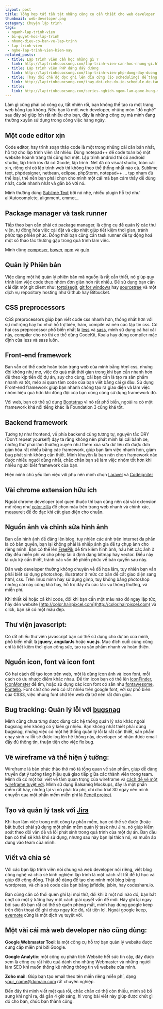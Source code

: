 ```yaml
---
layout: post
title: Tổng hợp tất tần tật những công cụ cần thiết cho web developer
thumbnail: web-developer.png
category: Chuyện lập trình
tags:
 - nganh-lap-trinh-vien
 - bi-quyet-hoc-lap-trinh
 - nhung-dieu-co-ban-ve-lap-trinh
 - lap-trinh-vien
 - nghe-lap-trinh-vien-hien-nay
related_posts:
 - title: Lập trình viên cần học những gì ?
   link: http://laptrinhcuocsong.com/lap-trinh-vien-can-hoc-nhung-gi.html
 - title: Lập trình viên PHP đứng đầy đường
   link: http://laptrinhcuocsong.com/lap-trinh-vien-php-dung-day-duong.html
 - title: Thay đổi chế độ đọc ghi lên đĩa cứng (io scheduling) để tăng tốc ubuntu
   link: http://laptrinhcuocsong.com/thay-doi-che-do-io-schedule-de-tang-toc-ubuntu.html
 - title:
   link: http://laptrinhcuocsong.com/series-nghich-ngom-lam-game-hung-trung.html
---
```

Làm gì cũng phải có công cụ, tất nhiên rồi, bạn không thể tạo ra một trang web bằng tay không. Nếu bạn là một web developer, những món "đồ nghề" sau đây sẽ giúp ích rất nhiều cho bạn, đây là những công cụ mà mình đang thường xuyên sử dụng trong công việc hàng ngày.

## Một code editor xịn

Code editor, hay trình soạn thảo code là một trong những cái căn bản nhất, hỗ trợ cho lập trình viên rất nhiều. Dùng notepad++ để code toàn bộ một website hoành tráng thì cũng hơi mệt. Lập trình android thì có android studio, lập trình ios đã có Xcode, lập trình .Net đã có visual studio, toàn cái xịn, riêng chỉ có lập trình web thì không theo thể thống nhất nào cả. Sublime text, phpdesigner, netbean, eclipse, phpStorm, notepad++ ... tạp nham  đủ thể loại, thế nên bạn phải chọn cho mình một cái mà bạn cảm thấy dễ dùng nhất, code nhanh nhất và gắn bó với nó.

Mình thường dùng [Sublime Text](https://www.sublimetext.com/) bởi nó nhẹ, nhiều plugin hỗ trợ như allAutocomplete, alignment, emmet...

## Package manager và task runner

Tiếp theo bạn cần phải có package manager, là công cụ để quản lý các thư viện, tự động hóa việc cài đặt và cập nhật giúp tiết kiệm thời gian, tránh phức tạp phiền phức. Đồng thời bạn cũng cần task runner để tự động hoá một số thao tác thường gặp trong quá trình làm việc.

Mình dùng [composer](https://getcomposer.org/), [bower](https://bower.io/), [npm](https://www.npmjs.com/) và [gulp](http://gulpjs.com/)

## Quản lý Phiên bản

Việc dùng một hệ quản lý phiên bản mã nguồn là rất cần thiết, nó giúp quy trình làm việc code theo nhóm đơn giản hơn rất nhiều. Để sử dụng bạn cần cài đặt một git client như: [tortoisegit](https://tortoisegit.org/), [git for windows](https://git-scm.com/download/win) hay [sourcetree](https://www.sourcetreeapp.com/) và một dịch vụ repository hosting như Github hay Bitbucket.

## CSS preprocessors

CSS preprocessors giúp bạn viết code css nhanh hơn, thống nhất hơn với sự mở rộng hay ho như: hỗ trợ biến, hàm, compile và nén các tập tin css. Có hai css preprocessor phổ biến nhất là [less](http://lesscss.org/) và [sass](http://sass-lang.com/), mình sử dụng cả hai cái này, compiler cho nó thì có thể dùng CodeKit, Koala hay dùng compiler mặc định của less và sass luôn.

## Front-end framework

Bạn vẫn có thể code hoàn toàn trang web của mình bằng html css, nhưng đời không như mơ, việc đó quá mất thời gian trong khi bạn cần nhanh hơn để theo kịp tiến độ dự án, suy cho cùng, cái bạn cần là tạo ra sản phẩm nhanh và tốt, méo ai quan tâm code của bạn viết bằng cái gì đâu. Sử dụng Front-end framework giúp bạn nhanh chóng tạo ra giao diện và làm việc nhóm hiệu quả hơn khi đồng đội của bạn cũng cùng sử dụng framework đó.

Với web, bạn có thể sử dụng [Bootstrap](http://getbootstrap.com/) vì nó rất phổ biến, ngoài ra có một framework khá nổi tiếng khác là Foundation 3 cũng khá tốt.

## Backend framework

Tương tự như frontend, về phía backend cũng tương tự, nguyên tắc DRY (Don't repeat yourself) dạy ta rằng không nên phát minh lại cái bánh xe, những thứ phải làm thường xuyên như thêm xóa sửa dữ liệu đã được đơn giản hóa rất nhiều bằng các framework, giúp bạn làm việc nhanh hơn, giảm bug phát sinh không cần thiết. Mình khuyên là bạn nên chọn framework nào được nhiều người dùng nhất, chắc chắn bạn sẽ làm việc nhóm tốt hơn khi nhiều người biết framework của bạn.

Hiện mình chủ yếu làm việc với php nên mình chọn [Laravel](https://laravel.com/) và [Codeigniter](https://codeigniter.com/)

## Vài chrome extension hữu ích

Ngoài chrome developer tool quen thuộc thì bạn cũng nên cài vài extension mở rộng như [color zilla](https://chrome.google.com/webstore/detail/colorzilla/bhlhnicpbhignbdhedgjhgdocnmhomnp) để chọn màu trên trang web nhanh và chính xác, [measureit](https://chrome.google.com/webstore/detail/measureit/pokhcahijjfkdccinalifdifljglhclm?hl=vi) để đo đạc khi cắt giao diện cho chuẩn.

## Nguồn ảnh và chỉnh sửa hình ảnh

Bạn cần hình ảnh để đăng lên blog, tuy nhiên các ảnh trên internet đa phần là có bản quyền, bạn lại không phải là nhiếp ảnh gia để tự chụp ảnh cho riêng mình. Bạn có thể lên [FreePik](http://www.freepik.com/) để tìm kiếm hình ảnh, hầu hết các ảnh ở đây đều miễn phí và cho phép tải ở định dạng bitmap hay vector. Điều này là cực kỳ cần thiết, tránh các vấn đề phiền phức về bản quyền sau này. 

Dân web developer thường không chuyên về đồ họa lắm, tuy nhiên bạn vẫn phải biết sử dụng photoshop, illustrator ở mức cơ bản để cắt giao diện sang html, css. Trên linux mình hay sử dụng gimp,  tuy không bằng photoshop nhưng cái này cũng khá hay, hỗ trợ đầy đủ các tác vụ thông thường, và miễn phí.

Khi thiết kế hoặc cả khi code, đôi khi bạn cần một màu nào đó ngay lập tức, hãy đến website [http://color.hairpixcel.com](http://color.hairpixcel.com) và click, bạn sẽ có một màu đẹp.

## Thư viện javascript:

Có rất nhiều thư viên javascript bạn có thể sử dụng cho dự án của mình, phổ biến nhất là **jquery**, **angularJs** hoặc **vue.js**. Mục đích cuối cùng cũng chỉ là tiết kiệm thời gian công sức, tạo ra sản phẩm nhanh và hoàn thiện.

## Nguồn icon, font và icon font

Có hai cách để tạo icon trên web, một là dùng icon ảnh và icon font, mỗi cách có ưu nhược điểm khác nhau. Để tìm icon bạn có thể lên [IconFinder](https://www.iconfinder.com/), [IconMonster](https://iconmonstr.com/) để tìm, hoặc sử dụng các icon font có sẵn như [fontawesome](http://fontawesome.io/), [Fontello](http://fontello.com/). Font chữ cho web có rất nhiều trên google font, với sự phổ biến của CSS3, việc nhúng font chữ lên web đã trở nên rất đơn giản.

## Bug tracking: Quản lý lỗi với [bugsnag](https://www.bugsnag.com/)

Mình cũng chưa từng được dùng các hệ thống quản lý nào khác ngoài bugsnag nên không có ý kiến gì nhiều. Bạn không nhất thiết phải dùng bugsnag, nhưng việc có một hệ thống quản lý lỗi là rất cần thiết, sản phẩm chạy sinh ra lỗi sẽ được log lên hệ thống này, developer sẽ nhận được email đầy đủ thông tin, thuận tiện cho việc fix bug.

## Vẽ wireframe và thể hiện ý tưởng:

Wireframe là bản phác thảo thô mô tả tổng quan về sản phẩm, giúp dễ dàng truyền đạt ý tưởng tăng hiệu quả giao tiếp giữa các thành viên trong team. Mình đã có một bài viết về tầm quan trọng của wireframe và [cách để vẽ một wireframe tuyệt vời](http://laptrinhcuocsong.com/cac-buoc-tao-mot-wireframe-tuyet-voi.html). Mình sử dụng Balsamiq Mockups, đây là một phần mềm rất hay, nhưng tại vì nó phải trả phí, chỉ cho trial 30 ngày nên mình chuyển qua một phần mềm miễn phí là  [Pencil project](http://pencil.evolus.vn/).

## Tạo và quản lý task với [Jira](https://www.atlassian.com/software/jira)

Khi bạn làm việc trong một công ty phần mềm, bạn có thể sẽ được (hoặc bắt buộc) phải sử dụng một phần mềm quản lý task như Jira, nó giúp kiểm soát theo dõi vấn đề và lỗi phát sinh trong quá trình của một dự án. Ban đầu bạn có thể sẽ khá khó sử dụng, nhưng sau này bạn lại thích nó, và muốn áp dụng vào team của mình.

## Viết và chia sẻ

Với các bạn lập trình viên nói chung và web developer nói riêng, viết blog công nghệ và chia sẻ kinh nghiệm lập trình là một cách rất tốt để tự học và giúp đỡ cộng đồng. Thật dễ dàng để tạo cho mình một blog bằng wordpress, và chia sẻ code của bạn bằng jsfiddle, jsbin, hay codeshare.io.

Bạn cũng cần có thói quen ghi lại mọi thứ, đôi khi ở một nơi nào đó, bạn bất chợt có một ý tưởng hay một cách giải quyết vấn đề mới. Hãy ghi lại ngay bởi sau đó bạn rất có thể sẽ quên phéng mất, mình hay dùng google keep trên điện thoại để ghi chép ngay lúc đó, rất tiện lợi. Ngoài google keep, [evernote](https://evernote.com/) cũng là một dịch vụ tuyệt vời.

## Một vài cái mà web developer nào cũng dùng:

**Google Webmaster Tool**: là một công cụ hỗ trợ bạn quản lý website được cung cấp miễn phí bởi Google.

**Google Analytic**: một công cụ phân tích Website hết sức tin cậy, đây được xem là công cụ rất hiệu quả dành cho những Webmaster và những người làm SEO khi muốn thông kê những thông tin về website của mình.

**Zoho mail**: Giúp bạn tạo email theo tên miền riêng miễn phí, dạng your_name@domain.com rất chuyên nghiệp.

Đến đây thì mình viết mệt quá rồi, chắc chắn có thể còn thiếu, mình sẽ bổ sung khi nghĩ ra, đã gần 4 giờ sáng, hi vọng bài viết này giúp được chút gì đó cho bạn, chúc bạn thành công.




